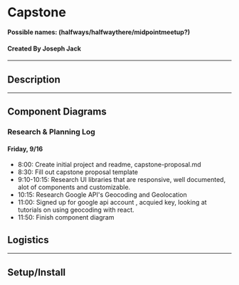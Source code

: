 # Capstone 
**Possible names: (halfways/halfwaythere/midpointmeetup?)**

#### Created By Joseph Jack
<hr/>

## Description

<hr/>

## Component Diagrams

### Research & Planning Log

#### Friday, 9/16

* 8:00: Create initial project and readme, capstone-proposal.md
* 8:30: Fill out capstone proposal template
* 9:10-10:15: Research UI libraries that are responsive, well documented, alot of components and customizable.
* 10:15: Research Google API's Geocoding and Geolocation
* 11:00: Signed up for google api account , acquied key, looking at tutorials on using geocoding with react.
* 11:50: Finish component diagram




## Logistics


<hr/>

## Setup/Install